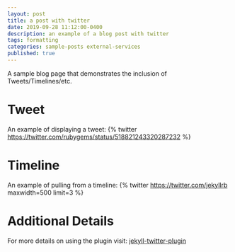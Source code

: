 ```yaml
---
layout: post
title: a post with twitter
date: 2019-09-28 11:12:00-0400
description: an example of a blog post with twitter
tags: formatting
categories: sample-posts external-services
published: true
---
```

A sample blog page that demonstrates the inclusion of Tweets/Timelines/etc.

# Tweet
An example of displaying a tweet:
{% twitter https://twitter.com/rubygems/status/518821243320287232 %}

# Timeline
An example of pulling from a timeline:
{% twitter https://twitter.com/jekyllrb maxwidth=500 limit=3 %}

# Additional Details
For more details on using the plugin visit: [jekyll-twitter-plugin](https://github.com/rob-murray/jekyll-twitter-plugin)
